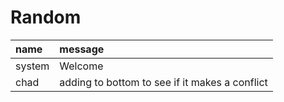 # Random

| name | message |
| :--- | :------ |
| system | Welcome |
| chad | adding to bottom to see if it makes  a conflict |

